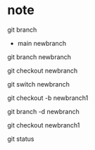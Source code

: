 # note 
<!-- List All Branches: -->
git branch


* main
  newbranch

<!-- create a New Branch: -->
git branch newbranch

<!-- Switch to a Branch: -->
git checkout newbranch

<!-- Or, in newer Git versions: -->
git switch newbranch

<!-- Create and Switch to a New Branch (shortcut): -->
git checkout -b newbranch1

<!-- Delete a Branch: -->
git branch -d newbranch

<!-- To work with the newbranch1 branch and eventually merge it into the main branch -->

git checkout newbranch1

git status
